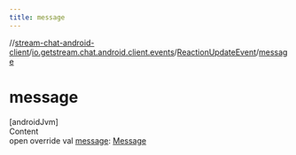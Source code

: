 ```yaml
---
title: message
---
```

//[stream-chat-android-client](../../../index.md)/[io.getstream.chat.android.client.events](../index.md)/[ReactionUpdateEvent](index.md)/[message](message.md)



# message  
[androidJvm]  
Content  
open override val [message](message.md): [Message](../../io.getstream.chat.android.client.models/Message/index.md)  



